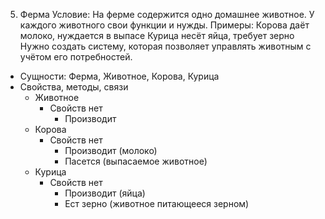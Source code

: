 5. Ферма
   Условие:
   На ферме содержится одно домашнее животное.
   У каждого животного свои функции и нужды.
   Примеры:
   Корова даёт молоко, нуждается в выпасе
   Курица несёт яйца, требует зерно
   Нужно создать систему, которая позволяет управлять животным с учётом его потребностей.

* Сущности: Ферма, Животное, Корова, Курица
* Свойства, методы, связи
  * Животное
    * Свойств нет
      * Производит
  * Корова
    * Свойств нет
      * Производит (молоко)
      * Пасется (выпасаемое животное)
  * Курица
    * Свойств нет
      * Производит (яйца)
      * Ест зерно (животное питающееся зерном)
